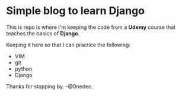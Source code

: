 Simple blog to learn Django
===========================

This is repo is where I'm keeping the code from a __Udemy__
course that teaches the basics of __Django__.

Keeping it here so that I can practice the following:
* VIM
* git
* python
* Django

Thanks for stopping by.
 -@0nedec.
